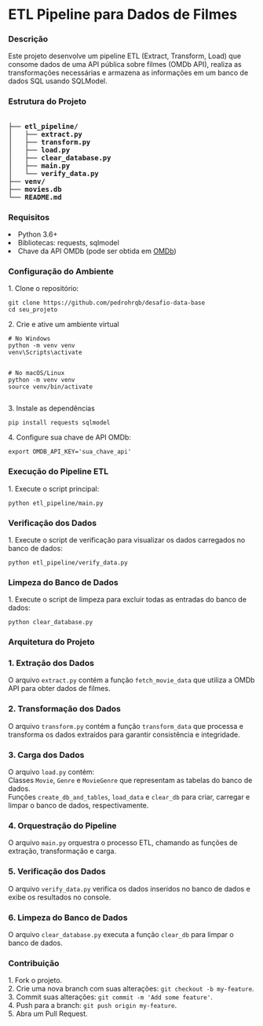 <!DOCTYPE html>
<h1>ETL Pipeline para Dados de Filmes
<h3>Descrição</h3>
<p>Este projeto desenvolve um pipeline ETL (Extract, Transform, Load) que consome dados de uma API pública sobre filmes (OMDb API), realiza as transformações necessárias e armazena as informações em um banco de dados SQL usando SQLModel.<p>
<h3>Estrutura do Projeto
<pre><code>
├── etl_pipeline/
│   ├── extract.py
│   ├── transform.py
│   ├── load.py
│   ├── clear_database.py
│   ├── main.py
│   └── verify_data.py
├── venv/
├── movies.db
└── README.md</code></pre>
<h3> Requisitos </h3>
<li>Python 3.6+</li>
<li>Bibliotecas: requests, sqlmodel</li>
<li>Chave da API OMDb (pode ser obtida em <a href="https://www.omdbapi.com/apikey.aspx">OMDb</a>) </li>
<H3>Configuração do Ambiente</H3>
<p>1. Clone o repositório:</p>
<pre><code>git clone https://github.com/pedrohrqb/desafio-data-base
cd seu_projeto</code></pre>
<p>2. Crie e ative um ambiente virtual</p>
<pre><code># No Windows
python -m venv venv
venv\Scripts\activate
<p>
# No macOS/Linux
python -m venv venv
source venv/bin/activate</code></pre>
<p>3. Instale as dependências</p>
<pre><code>pip install requests sqlmodel</code></pre>
<p>4. Configure sua chave de API OMDb:</p>
<pre><code>export OMDB_API_KEY='sua_chave_api'</code></pre>
<H3>Execução do Pipeline ETL</H3>
<p>1. Execute o script principal:</p>
<pre><code>python etl_pipeline/main.py</code></pre>
<h3>Verificação dos Dados</h3>
<p>1. Execute o script de verificação para visualizar os dados carregados no banco de dados:</p>
<pre><code>python etl_pipeline/verify_data.py</code></pre>
<h3>Limpeza do Banco de Dados</h3>
<p>1. Execute o script de limpeza para excluir todas as entradas do banco de dados:</p>
<pre><code>python clear_database.py</code></pre>
<h3>Arquitetura do Projeto</h3>
<h3>1. Extração dos Dados</h3>
<p>O arquivo <code>extract.py</code> contém a função <code>fetch_movie_data</code> que utiliza a OMDb API para obter dados de filmes.</p>
<h3>2. Transformação dos Dados</h3>
<p>O arquivo <code>transform.py</code> contém a função <code>transform_data</code> que processa e transforma os dados extraídos para garantir consistência e integridade.</p>
<h3>3. Carga dos Dados</h3>
<p>O arquivo <code>load.py</code> contém:
<br>
Classes <code>Movie</code>, <code>Genre</code> e <code>MovieGenre</code> que representam as tabelas do banco de dados.
<br>
Funções <code>create_db_and_tables</code>, <code>load_data</code> e <code>clear_db</code> para criar, carregar e limpar o banco de dados, respectivamente.
</p>

<h3>4. Orquestração do Pipeline</h3>
<p>O arquivo <code>main.py</code> orquestra o processo ETL, chamando as funções de extração, transformação e carga.</p>

<h3>5. Verificação dos Dados</h3>
<p>O arquivo <code>verify_data.py</code> verifica os dados inseridos no banco de dados e exibe os resultados no console.</p>

<h3>6. Limpeza do Banco de Dados</h3>
<p>O arquivo <code>clear_database.py</code> executa a função <code>clear_db</code> para limpar o banco de dados.</p>

<h3>Contribuição</h3>
<p>1. Fork o projeto.<br>
2. Crie uma nova branch com suas alterações: <code>git checkout -b my-feature</code>.<br>
3. Commit suas alterações: <code>git commit -m 'Add some feature'</code>.<br>
4. Push para a branch: <code>git push origin my-feature</code>.<br>
5. Abra um Pull Request.</p>
